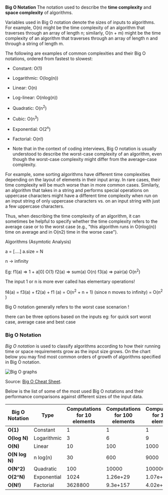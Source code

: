 **Big O Notation**
The notation used to describe the **time complexity** and **space complexity** of algorithms.

Variables used in Big O notation denote the sizes of inputs to algorithms. For example, O(n) might be the time complexity of an algorithm that traverses through an array of length n; similarly, O(n + m) might be the time complexity of an algorithm that traverses through an array of length n and through a string of length m.

The following are examples of common complexities and their Big O notations, ordered from fastest to slowest:

- Constant: O(1)
- Logarithmic: O(log(n))
- Linear: O(n)
- Log-linear: O(nlog(n))
- Quadratic: O(n<sup>2</sup>)
- Cubic: O(n<sup>3</sup>)
- Exponential: O(2<sup>n</sup>)
- Factorial: O(n!)


- Note that in the context of coding interviews, Big O notation is usually understood to describe the worst-case complexity of an algorithm, even though the worst-case complexity might differ from the average-case complexity.

For example, some sorting algorithms have different time complexities depending on the layout of elements in their input array. In rare cases, their time complexity will be much worse than in more common cases. Similarly, an algorithm that takes in a string and performs special operations on uppercase characters might have a different time complexity when run on an input string of only uppercase characters vs. on an input string with just a few uppercase characters.

Thus, when describing the time complexity of an algorithm, it can sometimes be helpful to specify whether the time complexity refers to the average case or to the worst case (e.g., "this algorithm runs in O(nlog(n)) time on average and in O(n2) time in the worse case").





Algorithms  (Asymtotic Analysis)

a = [....]
     a.size = N

n -> infinity

Eg: f1(a) =>  1 + a[0]   O(1)
    f2(a) => sum(a)      O(n)
    f3(a) => pair(a)     O(n<sup>2</sup>)



The input 1 or n is more ever called has elementary operations!


f4(a) = f3(a) + f2(a) + f1 (a)
      = O(n<sup>2</sup> + n + 1) (since n moves to infinity)
      = O(n<sup>2</sup> )




Big O notation generally refers to the worst case scenarion ! 

there can be three options based on the inputs 
eg: for quick sort 
worst case, average case and best case





### Big O Notation

*Big O notation* is used to classify algorithms according to how their running time or space requirements grow as the input size grows.
On the chart below you may find most common orders of growth of algorithms specified in Big O notation.

![Big O graphs](../../assets/big-o-graph.png)

Source: [Big O Cheat Sheet](http://bigocheatsheet.com/).

Below is the list of some of the most used Big O notations and their performance comparisons against different sizes of the input data.

| Big O Notation | Type        | Computations for 10 elements | Computations for 100 elements | Computations for 1000 elements  |
| -------------- | ----------- | ---------------------------- | ----------------------------- | ------------------------------- |
| **O(1)**       | Constant    | 1                            | 1                             | 1                               |
| **O(log N)**   | Logarithmic | 3                            | 6                             | 9                               |
| **O(N)**       | Linear      | 10                           | 100                           | 1000                            |
| **O(N log N)** | n log(n)    | 30                           | 600                           | 9000                            |
| **O(N^2)**     | Quadratic   | 100                          | 10000                         | 1000000                         |
| **O(2^N)**     | Exponential | 1024                         | 1.26e+29                      | 1.07e+301                       |
| **O(N!)**      | Factorial   | 3628800                      | 9.3e+157                      | 4.02e+2567                      |
